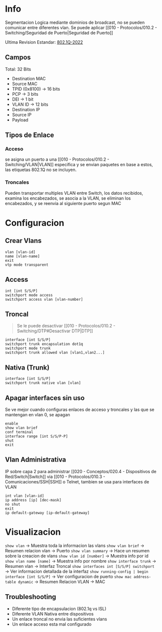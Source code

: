 # Info
Segmentacion Logica mediante dominios de broadcast, no se pueden comunicar entre diferentes vlan.
Se puede aplicar [[010 - Protocolos/010.2 - Switching/Seguridad de Puerto|Seguridad de Puerto]]

Ultima Revision Estandar: [802.1Q-2022](https://ieeexplore.ieee.org/document/10004498)
## Campos
Total: 32 Bits
- Destination MAC
- Source MAC
- TPID (0x8100) -> 16 bits
- PCP -> 3 bits
- DEI -> 1 bit
- VLAN ID -> 12 bits
- Destination IP
- Source IP
- Payload

## Tipos de Enlace
### Acceso
se asigna un puerto a una [[010 - Protocolos/010.2 - Switching/VLAN|VLAN]] especifica y se envian paquetes en base a estos, las etiquetas 802.1Q no se incluyen.
### Troncales
Pueden transportar multiples VLAN entre Switch, los datos recibidos, examina los encabezados, se asocia a la VLAN, se eliminan los encabezados, y se reenvia al siguiente puerto segun MAC


# Configuracion
## Crear Vlans
```
vlan [vlan-id]
name [vlan-name]
exit
vtp mode transparent
```
## Access
```
int [int S/S/P]
switchport mode access
switchport access vlan [vlan-number]
```
## Troncal
> Se le puede desactivar [[010 - Protocolos/010.2 - Switching/DTP#Desactivar DTP|DTP]]
```
interface [int S/S/P]
switchport trunk encapsulation dot1q
switchport mode trunk
switchport trunk allowed vlan [vlan1,vlan2...]
```
## Nativa (Trunk)
```
interface [int S/S/P]
switchport trunk native vlan [vlan]
```
## Apagar interfaces sin uso
Se ve mejor cuando configuras enlaces de acceso y troncales y las que se mantengan en vlan 0, se apagan
```
enable
show vlan brief
conf terminal
interface range [int S/S/P-P]
shut
exit
```
## Vlan Administrativa
IP sobre capa 2 para administrar [[020 - Conceptos/020.4 - Dispositivos de Red/Switch|Switch]] via [[010 - Protocolos/010.3 - Comunicaciones/SSH|SSH]] o Telnet, tambien se usa para interfaces de VLAN
```
int vlan [vlan-id]
ip address [ip] [dec-mask]
no shut
exit
ip default-gateway [ip-default-gateway]
```

# Visualizacion
`show vlan` -> Muestra toda la informacion las vlans
`show vlan brief` -> Resumen relacion vlan -> Puerto
`show vlan summary` -> Hace un resumen sobre la creacion de vlans
`show vlan id [number]` -> Muestra info por id
`show vlan name [name]` -> Muestra info por nombre
`show interface trunk` -> Resumen vlan -> Interfaz Troncal
`show interfaces int [S/S/P] switchport` -> Ver informacion detallada de la interfaz
`show running-config | begin interface [int S/S/P]` -> Ver configuracion de puerto
`show mac address-table dynamic` -> Resumen Relacion VLAN -> MAC

## Troubleshooting
- Diferente tipo de encapsulacion (802.1q vs ISL)
- Diferente VLAN Nativa entre dispositivos
- Un enlace troncal no envia las suficientes vlans
- Un enlace acceso esta mal configurado